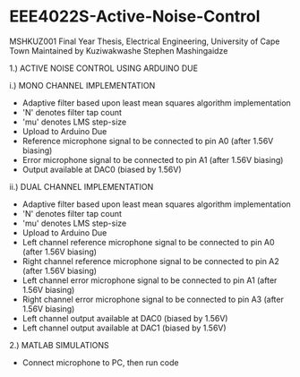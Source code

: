 # EEE4022S-Active-Noise-Control
MSHKUZ001 Final Year Thesis, Electrical Engineering, University of Cape Town
Maintained by Kuziwakwashe Stephen Mashingaidze

1.) ACTIVE NOISE CONTROL USING ARDUINO DUE

i.) MONO CHANNEL IMPLEMENTATION

- Adaptive filter based upon least mean squares algorithm implementation 
- 'N' denotes filter tap count
- 'mu' denotes LMS step-size
- Upload to Arduino Due
- Reference microphone signal to be connected to pin A0 (after 1.56V biasing)
- Error microphone signal to be connected to pin A1 (after 1.56V biasing)
- Output available at DAC0 (biased by 1.56V)

ii.) DUAL CHANNEL IMPLEMENTATION

- Adaptive filter based upon least mean squares algorithm implementation 
- 'N' denotes filter tap count
- 'mu' denotes LMS step-size
- Upload to Arduino Due
- Left channel reference microphone signal to be connected to pin A0 (after 1.56V biasing)
- Right channel reference microphone signal to be connected to pin A2 (after 1.56V biasing)
- Left channel error microphone signal to be connected to pin A1 (after 1.56V biasing)
- Right channel error microphone signal to be connected to pin A3 (after 1.56V biasing)
- Left channel output available at DAC0 (biased by 1.56V)
- Left channel output available at DAC1 (biased by 1.56V)

2.) MATLAB SIMULATIONS
- Connect microphone to PC, then run code
